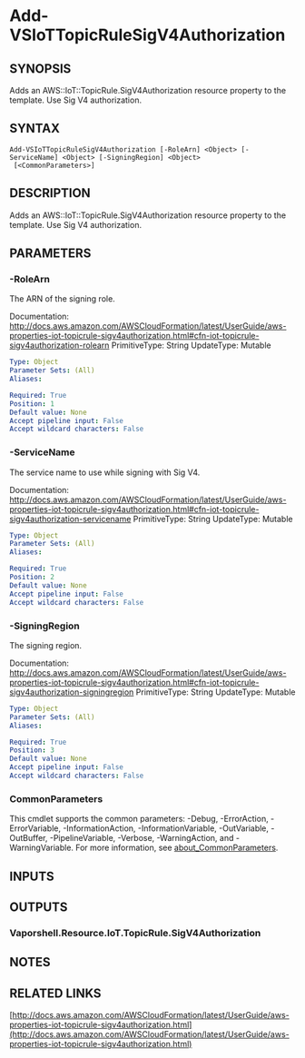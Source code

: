 # Add-VSIoTTopicRuleSigV4Authorization

## SYNOPSIS
Adds an AWS::IoT::TopicRule.SigV4Authorization resource property to the template.
Use Sig V4 authorization.

## SYNTAX

```
Add-VSIoTTopicRuleSigV4Authorization [-RoleArn] <Object> [-ServiceName] <Object> [-SigningRegion] <Object>
 [<CommonParameters>]
```

## DESCRIPTION
Adds an AWS::IoT::TopicRule.SigV4Authorization resource property to the template.
Use Sig V4 authorization.

## PARAMETERS

### -RoleArn
The ARN of the signing role.

Documentation: http://docs.aws.amazon.com/AWSCloudFormation/latest/UserGuide/aws-properties-iot-topicrule-sigv4authorization.html#cfn-iot-topicrule-sigv4authorization-rolearn
PrimitiveType: String
UpdateType: Mutable

```yaml
Type: Object
Parameter Sets: (All)
Aliases:

Required: True
Position: 1
Default value: None
Accept pipeline input: False
Accept wildcard characters: False
```

### -ServiceName
The service name to use while signing with Sig V4.

Documentation: http://docs.aws.amazon.com/AWSCloudFormation/latest/UserGuide/aws-properties-iot-topicrule-sigv4authorization.html#cfn-iot-topicrule-sigv4authorization-servicename
PrimitiveType: String
UpdateType: Mutable

```yaml
Type: Object
Parameter Sets: (All)
Aliases:

Required: True
Position: 2
Default value: None
Accept pipeline input: False
Accept wildcard characters: False
```

### -SigningRegion
The signing region.

Documentation: http://docs.aws.amazon.com/AWSCloudFormation/latest/UserGuide/aws-properties-iot-topicrule-sigv4authorization.html#cfn-iot-topicrule-sigv4authorization-signingregion
PrimitiveType: String
UpdateType: Mutable

```yaml
Type: Object
Parameter Sets: (All)
Aliases:

Required: True
Position: 3
Default value: None
Accept pipeline input: False
Accept wildcard characters: False
```

### CommonParameters
This cmdlet supports the common parameters: -Debug, -ErrorAction, -ErrorVariable, -InformationAction, -InformationVariable, -OutVariable, -OutBuffer, -PipelineVariable, -Verbose, -WarningAction, and -WarningVariable. For more information, see [about_CommonParameters](http://go.microsoft.com/fwlink/?LinkID=113216).

## INPUTS

## OUTPUTS

### Vaporshell.Resource.IoT.TopicRule.SigV4Authorization
## NOTES

## RELATED LINKS

[http://docs.aws.amazon.com/AWSCloudFormation/latest/UserGuide/aws-properties-iot-topicrule-sigv4authorization.html](http://docs.aws.amazon.com/AWSCloudFormation/latest/UserGuide/aws-properties-iot-topicrule-sigv4authorization.html)

